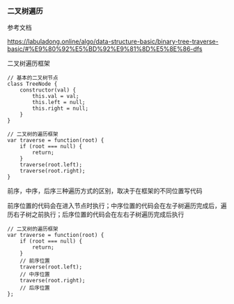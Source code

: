 ### 二叉树遍历

参考文档

https://labuladong.online/algo/data-structure-basic/binary-tree-traverse-basic/#%E9%80%92%E5%BD%92%E9%81%8D%E5%8E%86-dfs



二叉树遍历框架

```
// 基本的二叉树节点
class TreeNode {
    constructor(val) {
        this.val = val;
        this.left = null;
        this.right = null;
    }
}

// 二叉树的遍历框架
var traverse = function(root) {
    if (root === null) {
        return;
    }
    traverse(root.left);
    traverse(root.right);
}
```



前序，中序，后序三种遍历方式的区别，取决于在框架的不同位置写代码

前序位置的代码会在进入节点时执行；中序位置的代码会在左子树遍历完成后，遍历右子树之前执行；后序位置的代码会在左右子树遍历完成后执行

```
// 二叉树的遍历框架
var traverse = function(root) {
    if (root === null) {
        return;
    }
    // 前序位置
    traverse(root.left);
    // 中序位置
    traverse(root.right);
    // 后序位置
};
```

